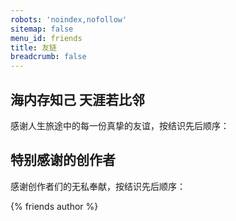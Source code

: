 ```yaml
---
robots: 'noindex,nofollow'
sitemap: false
menu_id: friends
title: 友链
breadcrumb: false
---
```


## 海内存知己 天涯若比邻

感谢人生旅途中的每一份真挚的友谊，按结识先后顺序：

## 特别感谢的创作者

感谢创作者们的无私奉献，按结识先后顺序：

{% friends author %}